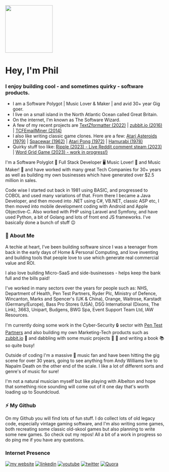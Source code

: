 <img src="https://github.com/philspil66/philspil66/assets/14840708/4025214b-5023-41f2-82d0-77164ae73937" width="150" height="150">

# Hey, I'm Phil

### I enjoy building cool - and sometimes quirky - software products. ###

- I am a Software Polygot | Music Lover & Maker | and avid 30+ year Gig goer.
- I live on a small island in the North Atlantic Ocean called Great Britain.
- On the internet, I'm known as The Software Wizard.
- A few of my recent projects are [TextZformatter (2022)](https://textzformatter.com) | [zubbit.io (2016)](https://zubbit.io) | [TCFEmailMiner (2014)](https://tcfemailminer.com)
- I also like writing classic game clones. Here are a few: [Atari Asteroids (1979)](https://philspilsbury.com/asteroids) | [Spacewar (1962)](https://philspilsbury.com/spacewar) | [Atari Pong (1972)](https://philspilsbury.com/pong) | [Hamurabi (1978)](https://philspilsbury.com/hamurabi)
- Quirky stuff too like: [Ripple (2023) - Live Reddit comment steam (2023)](https://philspilsbury.com/ripple) | [Word Grid Game (2023) - work in progress!)](https://philspilsbury.com/word-grid)


I'm a Software Polyglot 💾 Full Stack Developer 🖥️ Music Lover! 🎸 and Music Maker! 🎵 and have worked with many great Tech Companies for 30+ years as well as building my own businesses which have generated over $2.5 million in sales.

Code wise I started out back in 1981 using BASIC, and progressed to COBOL and used many variations of that. From there I became a Java Developer, and then moved into .NET using C#, VB.NET, classic ASP etc, I then moved into mobile development coding with Android and Apple Objective-C. Also worked with PHP using Laravel and Symfony, and have used Python, a bit of Golang and lots of front end JS frameworks. I've basically done a bunch of stuff 😉

### 💾 About Me

A techie at heart, I’ve been building software since I was a teenager from back in the early days of Home & Personal Computing, and love inventing and building tools that people love to use which generate real commercial value and ROI.

I also love building Micro-SaaS and side-businesses - helps keep the bank full and the bills paid!

I've worked in many sectors over the years for people such as:
NHS, Department of Health, Pen Test Partners, Ryder Plc, Ministry of Defence, Wincanton, Marks and Spencer's (UK & China), Orange, Waitrose, Karstadt (Germany/Europe), Bass Pro Stores (USA), DSG International (Dixons, The Link), 3663, Unipart, Budgens, BWG Spa, Event Support Team Ltd, IAW Resources.

I'm currently doing some work in the Cyber-Security 🔒 sector with [Pen Test Partners](https://www.pentestpartners.com/) and also building my own Marketing-Tech products such as [zubbit.io](https://zubbit.io) 🚀 and dabbling with some music projects 🎹 🎵 and writing a book 📚 so quite busy!

Outside of coding I'm a massive 🎸 music fan and have been hitting the gig scene for over 30 years, going to see anything from Andy Williams live to Napalm Death on the other end of the scale. I like a lot of different sorts and genre's of music for sure! 

I'm not a natural musician myself but like playing with Albelton and hope that something nice sounding will come out of it one day that's worth loading up to Soundcloud. 


### ⚡ My Github

On my Github you will find lots of fun stuff. I do collect lots of old legacy code, especially vintage gaming software, and I'm also writing some games, both recreating some classic old-skool games but also planning to write some new games. So check out my repos! All a bit of a work in progress so do ping me if you have any questions.

### Internet Presence 
[![my website](https://img.shields.io/badge/my%20website-8A2BE2?style=for-the-badge&logo=youtube&logoColor=white)](https://philspilsbury.com)
[![linkedin](https://img.shields.io/badge/LinkedIn-0A66C2?style=for-the-badge&logo=LinkedIn&logoColor=white)](https://www.linkedin.com/in/philspilsbury)
[![youtube](https://img.shields.io/badge/YouTube-FF0000?style=for-the-badge&logo=youtube&logoColor=white)](https://www.youtube.com/@PhilSpilsbury)
[![twitter](https://img.shields.io/badge/Twitter-1DA1F2?style=for-the-badge&logo=twitter&logoColor=white)](https://twitter.com/philspil66)
[![Quora](https://img.shields.io/badge/Quora-%23B92B27.svg?style=for-the-badge&logo=Quora&logoColor=white)](https://www.quora.com/profile/Phil-Spilsbury-1)
